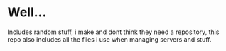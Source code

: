 # Well...
Includes random stuff, i make and dont think they need a repository, this repo also includes all the files i use when managing servers and stuff.


